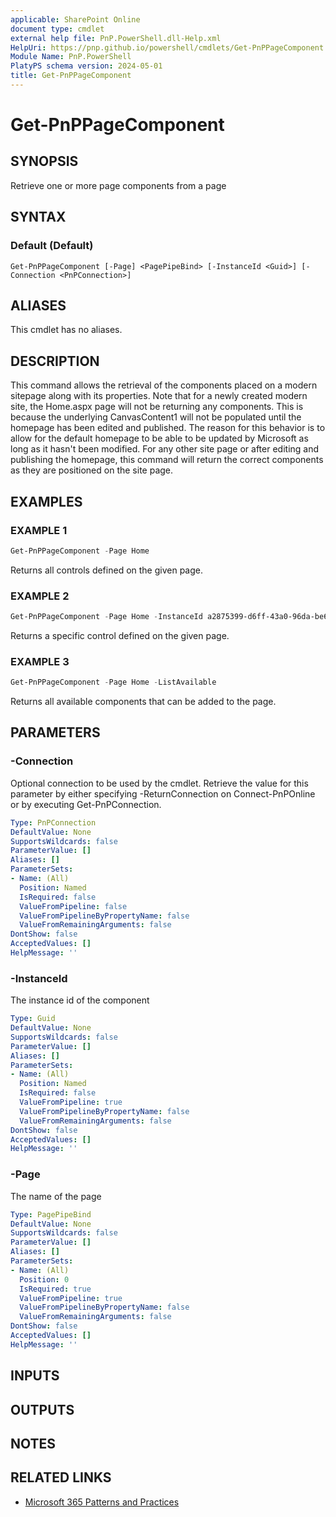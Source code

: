 ```yaml
---
applicable: SharePoint Online
document type: cmdlet
external help file: PnP.PowerShell.dll-Help.xml
HelpUri: https://pnp.github.io/powershell/cmdlets/Get-PnPPageComponent.html
Module Name: PnP.PowerShell
PlatyPS schema version: 2024-05-01
title: Get-PnPPageComponent
---
```


# Get-PnPPageComponent

## SYNOPSIS

Retrieve one or more page components from a page

## SYNTAX

### Default (Default)

```
Get-PnPPageComponent [-Page] <PagePipeBind> [-InstanceId <Guid>] [-Connection <PnPConnection>]
```

## ALIASES

This cmdlet has no aliases.

## DESCRIPTION

This command allows the retrieval of the components placed on a modern sitepage along with its properties. Note that for a newly created modern site, the Home.aspx page will not be returning any components. This is because the underlying CanvasContent1 will not be populated until the homepage has been edited and published. The reason for this behavior is to allow for the default homepage to be able to be updated by Microsoft as long as it hasn't been modified. For any other site page or after editing and publishing the homepage, this command will return the correct components as they are positioned on the site page.

## EXAMPLES

### EXAMPLE 1

```powershell
Get-PnPPageComponent -Page Home
```

Returns all controls defined on the given page.

### EXAMPLE 2

```powershell
Get-PnPPageComponent -Page Home -InstanceId a2875399-d6ff-43a0-96da-be6ae5875f82
```

Returns a specific control defined on the given page.

### EXAMPLE 3

```powershell
Get-PnPPageComponent -Page Home -ListAvailable
```

Returns all available components that can be added to the page.

## PARAMETERS

### -Connection

Optional connection to be used by the cmdlet. Retrieve the value for this parameter by either specifying -ReturnConnection on Connect-PnPOnline or by executing Get-PnPConnection.

```yaml
Type: PnPConnection
DefaultValue: None
SupportsWildcards: false
ParameterValue: []
Aliases: []
ParameterSets:
- Name: (All)
  Position: Named
  IsRequired: false
  ValueFromPipeline: false
  ValueFromPipelineByPropertyName: false
  ValueFromRemainingArguments: false
DontShow: false
AcceptedValues: []
HelpMessage: ''
```

### -InstanceId

The instance id of the component

```yaml
Type: Guid
DefaultValue: None
SupportsWildcards: false
ParameterValue: []
Aliases: []
ParameterSets:
- Name: (All)
  Position: Named
  IsRequired: false
  ValueFromPipeline: true
  ValueFromPipelineByPropertyName: false
  ValueFromRemainingArguments: false
DontShow: false
AcceptedValues: []
HelpMessage: ''
```

### -Page

The name of the page

```yaml
Type: PagePipeBind
DefaultValue: None
SupportsWildcards: false
ParameterValue: []
Aliases: []
ParameterSets:
- Name: (All)
  Position: 0
  IsRequired: true
  ValueFromPipeline: true
  ValueFromPipelineByPropertyName: false
  ValueFromRemainingArguments: false
DontShow: false
AcceptedValues: []
HelpMessage: ''
```

## INPUTS

## OUTPUTS

## NOTES

## RELATED LINKS

- [Microsoft 365 Patterns and Practices](https://aka.ms/m365pnp)
